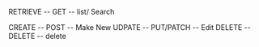 RETRIEVE -- GET -- list/ Search

CREATE -- POST -- Make New
UDPATE -- PUT/PATCH -- Edit
DELETE -- DELETE -- delete